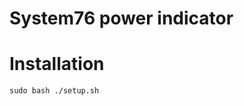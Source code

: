System76 power indicator
===============

Installation
============
```shell
sudo bash ./setup.sh
```
